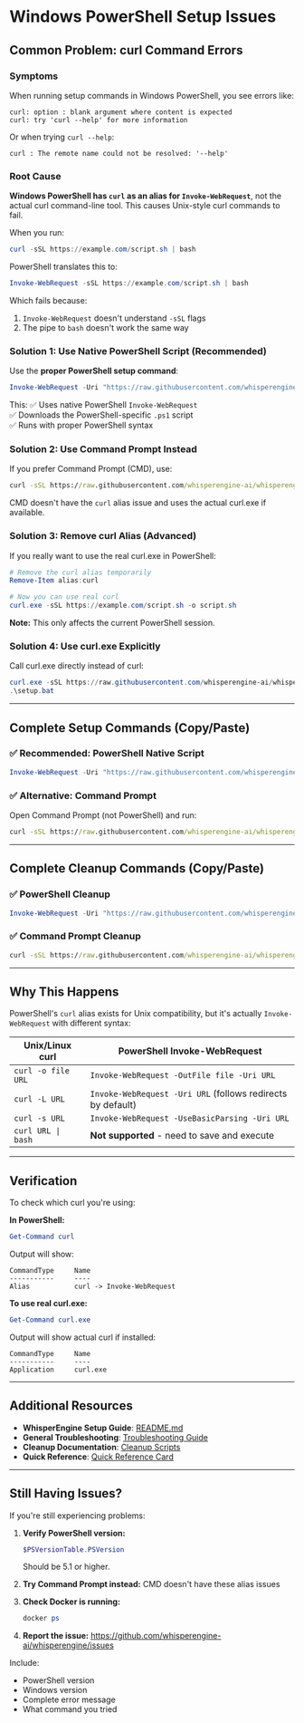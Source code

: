# Windows PowerShell Setup Issues

## Common Problem: curl Command Errors

### Symptoms
When running setup commands in Windows PowerShell, you see errors like:
```
curl: option : blank argument where content is expected
curl: try 'curl --help' for more information
```

Or when trying `curl --help`:
```
curl : The remote name could not be resolved: '--help'
```

### Root Cause
**Windows PowerShell has `curl` as an alias for `Invoke-WebRequest`**, not the actual curl command-line tool. This causes Unix-style curl commands to fail.

When you run:
```powershell
curl -sSL https://example.com/script.sh | bash
```

PowerShell translates this to:
```powershell
Invoke-WebRequest -sSL https://example.com/script.sh | bash
```

Which fails because:
1. `Invoke-WebRequest` doesn't understand `-sSL` flags
2. The pipe to `bash` doesn't work the same way

### Solution 1: Use Native PowerShell Script (Recommended)

Use the **proper PowerShell setup command**:

```powershell
Invoke-WebRequest -Uri "https://raw.githubusercontent.com/whisperengine-ai/whisperengine/main/setup-containerized.ps1" -OutFile "setup.ps1"; .\setup.ps1
```

This:
✅ Uses native PowerShell `Invoke-WebRequest`  
✅ Downloads the PowerShell-specific `.ps1` script  
✅ Runs with proper PowerShell syntax  

### Solution 2: Use Command Prompt Instead

If you prefer Command Prompt (CMD), use:

```cmd
curl -sSL https://raw.githubusercontent.com/whisperengine-ai/whisperengine/main/setup-containerized.bat -o setup.bat && setup.bat
```

CMD doesn't have the `curl` alias issue and uses the actual curl.exe if available.

### Solution 3: Remove curl Alias (Advanced)

If you really want to use the real curl.exe in PowerShell:

```powershell
# Remove the curl alias temporarily
Remove-Item alias:curl

# Now you can use real curl
curl.exe -sSL https://example.com/script.sh -o script.sh
```

**Note:** This only affects the current PowerShell session.

### Solution 4: Use curl.exe Explicitly

Call curl.exe directly instead of curl:

```powershell
curl.exe -sSL https://raw.githubusercontent.com/whisperengine-ai/whisperengine/main/setup-containerized.bat -o setup.bat
.\setup.bat
```

---

## Complete Setup Commands (Copy/Paste)

### ✅ Recommended: PowerShell Native Script
```powershell
Invoke-WebRequest -Uri "https://raw.githubusercontent.com/whisperengine-ai/whisperengine/main/setup-containerized.ps1" -OutFile "setup.ps1"; .\setup.ps1
```

### ✅ Alternative: Command Prompt
Open Command Prompt (not PowerShell) and run:
```cmd
curl -sSL https://raw.githubusercontent.com/whisperengine-ai/whisperengine/main/setup-containerized.bat -o setup.bat && setup.bat
```

---

## Complete Cleanup Commands (Copy/Paste)

### ✅ PowerShell Cleanup
```powershell
Invoke-WebRequest -Uri "https://raw.githubusercontent.com/whisperengine-ai/whisperengine/main/cleanup-docker.ps1" -OutFile "cleanup.ps1"; .\cleanup.ps1
```

### ✅ Command Prompt Cleanup
```cmd
curl -sSL https://raw.githubusercontent.com/whisperengine-ai/whisperengine/main/cleanup-docker.bat -o cleanup.bat && cleanup.bat
```

---

## Why This Happens

PowerShell's `curl` alias exists for Unix compatibility, but it's actually `Invoke-WebRequest` with different syntax:

| Unix/Linux curl | PowerShell Invoke-WebRequest |
|-----------------|------------------------------|
| `curl -o file URL` | `Invoke-WebRequest -OutFile file -Uri URL` |
| `curl -L URL` | `Invoke-WebRequest -Uri URL` (follows redirects by default) |
| `curl -s URL` | `Invoke-WebRequest -UseBasicParsing -Uri URL` |
| `curl URL \| bash` | **Not supported** - need to save and execute |

---

## Verification

To check which curl you're using:

**In PowerShell:**
```powershell
Get-Command curl
```

Output will show:
```
CommandType     Name                                               
-----------     ----                                               
Alias           curl -> Invoke-WebRequest
```

**To use real curl.exe:**
```powershell
Get-Command curl.exe
```

Output will show actual curl if installed:
```
CommandType     Name                                               
-----------     ----                                               
Application     curl.exe
```

---

## Additional Resources

- **WhisperEngine Setup Guide**: [README.md](../../README.md)
- **General Troubleshooting**: [Troubleshooting Guide](README.md)
- **Cleanup Documentation**: [Cleanup Scripts](../deployment/CLEANUP_SCRIPTS.md)
- **Quick Reference**: [Quick Reference Card](../../QUICK_REFERENCE.md)

---

## Still Having Issues?

If you're still experiencing problems:

1. **Verify PowerShell version:**
   ```powershell
   $PSVersionTable.PSVersion
   ```
   Should be 5.1 or higher.

2. **Try Command Prompt instead:** CMD doesn't have these alias issues

3. **Check Docker is running:**
   ```powershell
   docker ps
   ```

4. **Report the issue:** https://github.com/whisperengine-ai/whisperengine/issues

Include:
- PowerShell version
- Windows version
- Complete error message
- What command you tried
